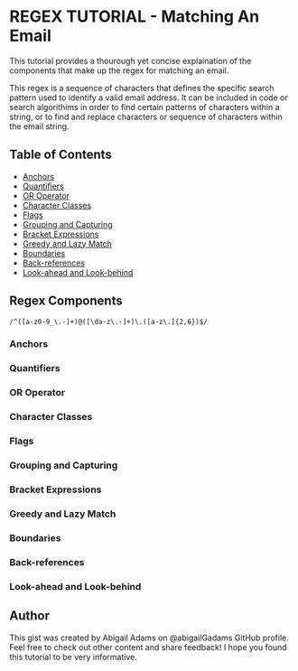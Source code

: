# REGEX TUTORIAL - Matching An Email

This tutorial provides a thourough yet concise explaination of the components that make up the regex for matching an email.

This regex is a sequence of characters that defines the specific search pattern used to identify a valid email address. It can be included in code or search algorithims in order to find certain patterns of characters within a string, or to find and replace characters or sequence of characters within the email string.

## Table of Contents

- [Anchors](#anchors)
- [Quantifiers](#quantifiers)
- [OR Operator](#or-operator)
- [Character Classes](#character-classes)
- [Flags](#flags)
- [Grouping and Capturing](#grouping-and-capturing)
- [Bracket Expressions](#bracket-expressions)
- [Greedy and Lazy Match](#greedy-and-lazy-match)
- [Boundaries](#boundaries)
- [Back-references](#back-references)
- [Look-ahead and Look-behind](#look-ahead-and-look-behind)

## Regex Components

    /^([a-z0-9_\.-]+)@([\da-z\.-]+)\.([a-z\.]{2,6})$/

### Anchors

### Quantifiers

### OR Operator

### Character Classes

### Flags

### Grouping and Capturing

### Bracket Expressions

### Greedy and Lazy Match

### Boundaries

### Back-references

### Look-ahead and Look-behind

## Author

This gist was created by Abigail Adams on @abigailGadams GitHub profile. Feel free to check out other content and share feedback! I hope you found this tutorial to be very informative.
